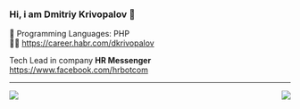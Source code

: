 ### Hi, i am Dmitriy Krivopalov 👋

:rocket: Programming Languages: PHP  
:mage_man: https://career.habr.com/dkrivopalov

Tech Lead in company **HR Messenger** https://www.facebook.com/hrbotcom

---

<img align='left' src="https://github-readme-stats.vercel.app/api?username=kuaukutsu&show_icons=true&count_private=true&include_all_commits=true&line_height=27">
<img align='right' src="https://github-readme-stats.vercel.app/api/top-langs/?username=kuaukutsu&count_private=true&include_all_commits=true">
